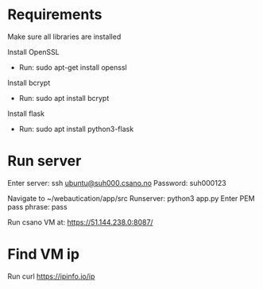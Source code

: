 # Requirements
Make sure all libraries are installed

Install OpenSSL
- Run: sudo apt-get install openssl

Install bcrypt
- Run: sudo apt install bcrypt

Install flask
- Run: sudo apt install python3-flask

# Run server

Enter server: ssh ubuntu@suh000.csano.no
Password: suh000123

Navigate  to ~/webautication/app/src 
Runserver: python3 app.py
Enter PEM pass phrase: pass

Run csano VM at: https://51.144.238.0:8087/

# Find VM ip
Run curl https://ipinfo.io/ip